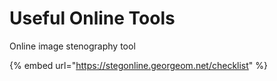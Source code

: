 # Useful Online Tools

Online image stenography tool

{% embed url="https://stegonline.georgeom.net/checklist" %}




